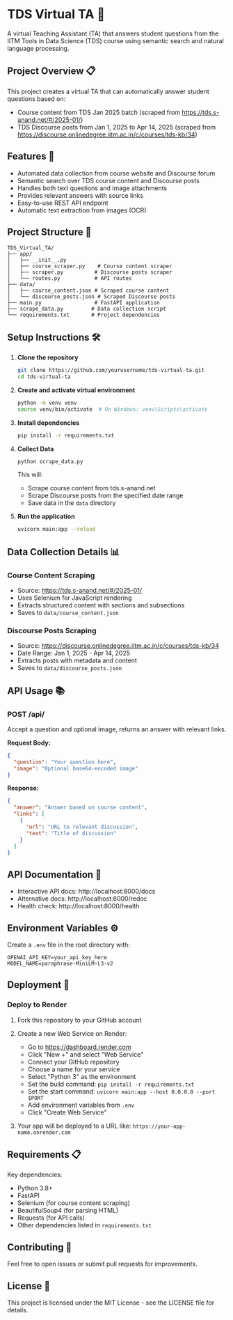 # TDS Virtual TA 🤖

A virtual Teaching Assistant (TA) that answers student questions from the IITM Tools in Data Science (TDS) course using semantic search and natural language processing.

## Project Overview 📋

This project creates a virtual TA that can automatically answer student questions based on:
- Course content from TDS Jan 2025 batch (scraped from https://tds.s-anand.net/#/2025-01/)
- TDS Discourse posts from Jan 1, 2025 to Apr 14, 2025 (scraped from https://discourse.onlinedegree.iitm.ac.in/c/courses/tds-kb/34)

## Features 🌟

- Automated data collection from course website and Discourse forum
- Semantic search over TDS course content and Discourse posts
- Handles both text questions and image attachments
- Provides relevant answers with source links
- Easy-to-use REST API endpoint
- Automatic text extraction from images (OCR)

## Project Structure 📁

```
TDS_Virtual_TA/
├── app/
│   ├── __init__.py
│   ├── course_scraper.py    # Course content scraper
│   ├── scraper.py          # Discourse posts scraper
│   └── routes.py           # API routes
├── data/
│   ├── course_content.json # Scraped course content
│   └── discourse_posts.json # Scraped Discourse posts
├── main.py                 # FastAPI application
├── scrape_data.py         # Data collection script
└── requirements.txt       # Project dependencies
```

## Setup Instructions 🛠️

1. **Clone the repository**
   ```bash
   git clone https://github.com/yourusername/tds-virtual-ta.git
   cd tds-virtual-ta
   ```

2. **Create and activate virtual environment**
   ```bash
   python -m venv venv
   source venv/bin/activate  # On Windows: venv\Scripts\activate
   ```

3. **Install dependencies**
   ```bash
   pip install -r requirements.txt
   ```

4. **Collect Data**
   ```bash
   python scrape_data.py
   ```
   This will:
   - Scrape course content from tds.s-anand.net
   - Scrape Discourse posts from the specified date range
   - Save data in the `data` directory

5. **Run the application**
   ```bash
   uvicorn main:app --reload
   ```

## Data Collection Details 📊

### Course Content Scraping
- Source: https://tds.s-anand.net/#/2025-01/
- Uses Selenium for JavaScript rendering
- Extracts structured content with sections and subsections
- Saves to `data/course_content.json`

### Discourse Posts Scraping
- Source: https://discourse.onlinedegree.iitm.ac.in/c/courses/tds-kb/34
- Date Range: Jan 1, 2025 - Apr 14, 2025
- Extracts posts with metadata and content
- Saves to `data/discourse_posts.json`

## API Usage 📚

### POST /api/
Accept a question and optional image, returns an answer with relevant links.

**Request Body:**
```json
{
  "question": "Your question here",
  "image": "Optional base64-encoded image"
}
```

**Response:**
```json
{
  "answer": "Answer based on course content",
  "links": [
    {
      "url": "URL to relevant discussion",
      "text": "Title of discussion"
    }
  ]
}
```

## API Documentation 📖

- Interactive API docs: http://localhost:8000/docs
- Alternative docs: http://localhost:8000/redoc
- Health check: http://localhost:8000/health

## Environment Variables ⚙️

Create a `.env` file in the root directory with:
```
OPENAI_API_KEY=your_api_key_here
MODEL_NAME=paraphrase-MiniLM-L3-v2
```

## Deployment 🚀

### Deploy to Render

1. Fork this repository to your GitHub account

2. Create a new Web Service on Render:
   - Go to https://dashboard.render.com
   - Click "New +" and select "Web Service"
   - Connect your GitHub repository
   - Choose a name for your service
   - Select "Python 3" as the environment
   - Set the build command: `pip install -r requirements.txt`
   - Set the start command: `uvicorn main:app --host 0.0.0.0 --port $PORT`
   - Add environment variables from `.env`
   - Click "Create Web Service"

3. Your app will be deployed to a URL like: `https://your-app-name.onrender.com`

## Requirements 📋

Key dependencies:
- Python 3.8+
- FastAPI
- Selenium (for course content scraping)
- BeautifulSoup4 (for parsing HTML)
- Requests (for API calls)
- Other dependencies listed in `requirements.txt`

## Contributing 🤝

Feel free to open issues or submit pull requests for improvements.

## License 📄

This project is licensed under the MIT License - see the LICENSE file for details.
